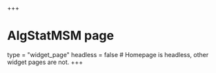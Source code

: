+++
# AlgStatMSM page
type = "widget_page"
headless = false  # Homepage is headless, other widget pages are not.
+++